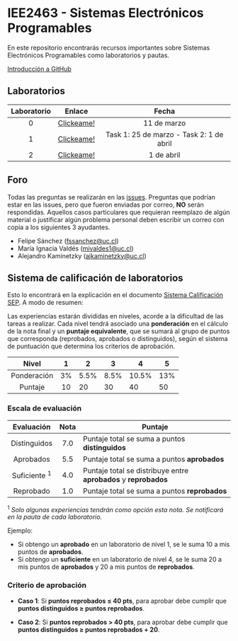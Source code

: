 # IEE2463 - Sistemas Electrónicos Programables

En este repositorio encontrarás recursos importantes sobre Sistemas Electrónicos Programables como laboratorios y pautas. 

[Introducción a GitHub](https://github.com/IEE2463/classroom/blob/master/Material%20de%20apoyo/GitHub/Introducción%20a%20GitHub.pdf) 

## Laboratorios
| Laboratorio |                         Enlace                        |    Fecha    |
|:-----------:|:-----------------------------------------------------:|:-----------:|
|      0      | [Clickeame!](https://classroom.github.com/a/qVTNJf_J) | 11 de marzo |
|      1      | [Clickeame!](https://classroom.github.com/a/TF49GyR3) | Task 1: 25 de marzo - Task 2: 1 de abril|
|      2      | [Clickeame!](https://classroom.github.com/a/kbl4kGKI) | 1 de abril|

## Foro

Todas las preguntas se realizarán en las [issues](../../issues). Preguntas que podrían estar en las issues, pero que fueron enviadas por correo, **NO** serán respondidas. Aquellos casos particulares que requieran reemplazo de algún material o justificar algún problema personal deben escribir un correo con copia a los siguientes 3 ayudantes.

- Felipe Sánchez (fssanchez@uc.cl)
- María Ignacia Valdés (mivaldes1@uc.cl)
- Alejandro Kaminetzky (ajkaminetzky@uc.cl)

## Sistema de calificación de laboratorios

Esto lo encontrará en la explicación en el documento [Sistema Calificación SEP](/Administración/SistemaCalificacionSEP.pdf). A modo de resumen:

Las experiencias estarán divididas en niveles, acorde a la dificultad de las tareas a
realizar. Cada nivel tendrá asociado una **ponderación** en el cálculo de la nota final y un **puntaje equivalente**, que se sumará al grupo de puntos que corresponda (reprobados, aprobados o distinguidos), según el sistema de puntuación que
determina los criterios de aprobación.


| Nivel			| 1  	|  2 	|  3 	|  4 	| 5  	|
|:-:			|:-:	|---	|---	|---	|---	|
| Ponderación 	| 3%	| 5.5% | 8.5%	| 10.5%| 13%  |
| Puntaje		| 10  	| 20  	| 30 	| 40  	| 50  	|


### Escala de evaluación

| Evaluación 	| Nota 	|	Puntaje 							|
|:-:			|:-:	|---	|
| Distinguidos 	| 7.0	| Puntaje total se suma a puntos **distinguidos** 	|
| Aprobados 	| 5.5	| Puntaje total se suma a puntos **aprobados** 	|
| Suficiente <sup>1</sup>| 4.0	| Puntaje total se distribuye entre **aprobados** y **reprobados** 		|
| Reprobado 	| 1.0	| Puntaje total se suma a puntos **reprobados** 		|

<sup>1</sup> *Solo algunas experiencias tendrán como opción esta nota. Se
notificará en la pauta de cada laboratorio.*

Ejemplo:
- Si obtengo un **aprobado** en un laboratorio de nivel 1, se le suma 10 a mis puntos de **aprobados**.
- Si obtengo un **suficiente** en un laboratorio de nivel 4, se le suma 20 a mis puntos de **aprobados** y 20 a mis puntos de **reprobados**. 

### Criterio de aprobación

- **Caso  1**: Si **puntos reprobados ≤ 40 pts**, para aprobar debe cumplir que **puntos distinguidos ≥ puntos reprobados**.

- **Caso  2**: Si **puntos reprobados > 40 pts**, para aprobar debe cumplir que **puntos distinguidos ≥ puntos reprobados + 20**.

